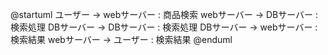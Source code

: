 @startuml
ユーザー -> webサーバー : 商品検索
webサーバー -> DBサーバー : 検索処理
DBサーバー -> DBサーバー : 検索処理
DBサーバー -> webサーバー : 検索結果
webサーバー -> ユーザー : 検索結果
@enduml
